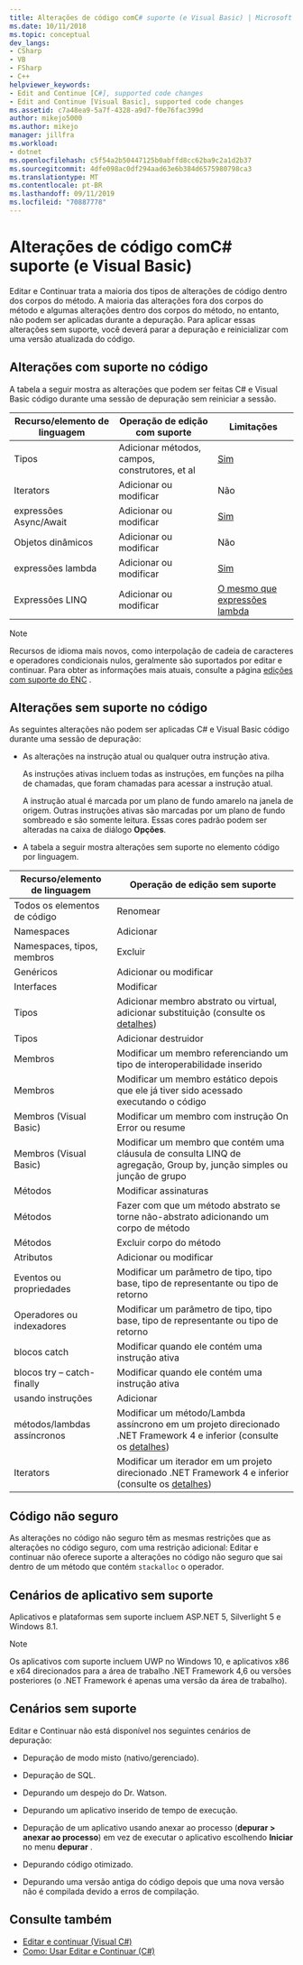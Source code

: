 ```yaml
---
title: Alterações de código comC# suporte (e Visual Basic) | Microsoft Docs
ms.date: 10/11/2018
ms.topic: conceptual
dev_langs:
- CSharp
- VB
- FSharp
- C++
helpviewer_keywords:
- Edit and Continue [C#], supported code changes
- Edit and Continue [Visual Basic], supported code changes
ms.assetid: c7a48ea9-5a7f-4328-a9d7-f0e76fac399d
author: mikejo5000
ms.author: mikejo
manager: jillfra
ms.workload:
- dotnet
ms.openlocfilehash: c5f54a2b50447125b0abffd8cc62ba9c2a1d2b37
ms.sourcegitcommit: 4dfe098ac0df294aad63e6b384d6575980798ca3
ms.translationtype: MT
ms.contentlocale: pt-BR
ms.lasthandoff: 09/11/2019
ms.locfileid: "70887778"
---
```

# <a name="supported-code-changes-c-and-visual-basic"></a>Alterações de código comC# suporte (e Visual Basic)
Editar e Continuar trata a maioria dos tipos de alterações de código dentro dos corpos do método. A maioria das alterações fora dos corpos do método e algumas alterações dentro dos corpos do método, no entanto, não podem ser aplicadas durante a depuração. Para aplicar essas alterações sem suporte, você deverá parar a depuração e reinicializar com uma versão atualizada do código.

## <a name="supported-changes-to-code"></a>Alterações com suporte no código

A tabela a seguir mostra as alterações que podem ser feitas C# e Visual Basic código durante uma sessão de depuração sem reiniciar a sessão.

|Recurso/elemento de linguagem|Operação de edição com suporte|Limitações|
|-|-|-|
|Tipos|Adicionar métodos, campos, construtores, et al|[Sim](https://github.com/dotnet/roslyn/wiki/EnC-Supported-Edits)|
|Iterators|Adicionar ou modificar|Não|
|expressões Async/Await|Adicionar ou modificar|[Sim](https://github.com/dotnet/roslyn/wiki/EnC-Supported-Edits)|
|Objetos dinâmicos|Adicionar ou modificar|Não|
|expressões lambda|Adicionar ou modificar|[Sim](https://github.com/dotnet/roslyn/wiki/EnC-Supported-Edits)|
|Expressões LINQ|Adicionar ou modificar|[O mesmo que expressões lambda](https://github.com/dotnet/roslyn/wiki/EnC-Supported-Edits)|

> [!NOTE]
> Recursos de idioma mais novos, como interpolação de cadeia de caracteres e operadores condicionais nulos, geralmente são suportados por editar e continuar. Para obter as informações mais atuais, consulte a página [edições com suporte do ENC](https://github.com/dotnet/roslyn/wiki/EnC-Supported-Edits) .

## <a name="unsupported-changes-to-code"></a>Alterações sem suporte no código
 As seguintes alterações não podem ser aplicadas C# e Visual Basic código durante uma sessão de depuração:

- As alterações na instrução atual ou qualquer outra instrução ativa.

     As instruções ativas incluem todas as instruções, em funções na pilha de chamadas, que foram chamadas para acessar a instrução atual.

     A instrução atual é marcada por um plano de fundo amarelo na janela de origem. Outras instruções ativas são marcadas por um plano de fundo sombreado e são somente leitura. Essas cores padrão podem ser alteradas na caixa de diálogo **Opções**.

- A tabela a seguir mostra alterações sem suporte no elemento código por linguagem.

|Recurso/elemento de linguagem|Operação de edição sem suporte|
|-|-|
|Todos os elementos de código|Renomear|
|Namespaces|Adicionar|
|Namespaces, tipos, membros|Excluir|
|Genéricos|Adicionar ou modificar|
|Interfaces|Modificar|
|Tipos|Adicionar membro abstrato ou virtual, adicionar substituição (consulte os [detalhes](https://github.com/dotnet/roslyn/wiki/EnC-Supported-Edits))|
|Tipos|Adicionar destruidor|
|Membros|Modificar um membro referenciando um tipo de interoperabilidade inserido|
|Membros|Modificar um membro estático depois que ele já tiver sido acessado executando o código|
|Membros (Visual Basic)|Modificar um membro com instrução On Error ou resume|
|Membros (Visual Basic)|Modificar um membro que contém uma cláusula de consulta LINQ de agregação, Group by, junção simples ou junção de grupo|
|Métodos|Modificar assinaturas|
|Métodos|Fazer com que um método abstrato se torne não-abstrato adicionando um corpo de método|
|Métodos|Excluir corpo do método|
|Atributos|Adicionar ou modificar|
|Eventos ou propriedades|Modificar um parâmetro de tipo, tipo base, tipo de representante ou tipo de retorno |
|Operadores ou indexadores|Modificar um parâmetro de tipo, tipo base, tipo de representante ou tipo de retorno |
|blocos catch|Modificar quando ele contém uma instrução ativa|
|blocos try – catch-finally|Modificar quando ele contém uma instrução ativa|
|usando instruções|Adicionar|
|métodos/lambdas assíncronos|Modificar um método/Lambda assíncrono em um projeto direcionado .NET Framework 4 e inferior (consulte os [detalhes](https://github.com/dotnet/roslyn/wiki/EnC-Supported-Edits))|
|Iterators|Modificar um iterador em um projeto direcionado .NET Framework 4 e inferior (consulte os [detalhes](https://github.com/dotnet/roslyn/wiki/EnC-Supported-Edits))|

## <a name="unsafe-code"></a>Código não seguro
 As alterações no código não seguro têm as mesmas restrições que as alterações no código seguro, com uma restrição adicional: Editar e continuar não oferece suporte a alterações no código não seguro que sai dentro de um método que contém `stackalloc` o operador.

## <a name="unsupported-app-scenarios"></a>Cenários de aplicativo sem suporte

Aplicativos e plataformas sem suporte incluem ASP.NET 5, Silverlight 5 e Windows 8.1.

> [!NOTE]
> Os aplicativos com suporte incluem UWP no Windows 10, e aplicativos x86 e x64 direcionados para a área de trabalho .NET Framework 4,6 ou versões posteriores (o .NET Framework é apenas uma versão da área de trabalho).

## <a name="unsupported-scenarios"></a>Cenários sem suporte
 Editar e Continuar não está disponível nos seguintes cenários de depuração:

- Depuração de modo misto (nativo/gerenciado).

- Depuração de SQL.

- Depurando um despejo do Dr. Watson.

- Depurando um aplicativo inserido de tempo de execução.

- Depuração de um aplicativo usando anexar ao processo (**depurar > anexar ao processo**) em vez de executar o aplicativo escolhendo **Iniciar** no menu **depurar** .

- Depurando código otimizado.

- Depurando uma versão antiga do código depois que uma nova versão não é compilada devido a erros de compilação.

## <a name="see-also"></a>Consulte também
- [Editar e continuar (Visual C#)](../debugger/edit-and-continue-visual-csharp.md)
- [Como: Usar Editar e Continuar (C#)](../debugger/how-to-use-edit-and-continue-csharp.md)